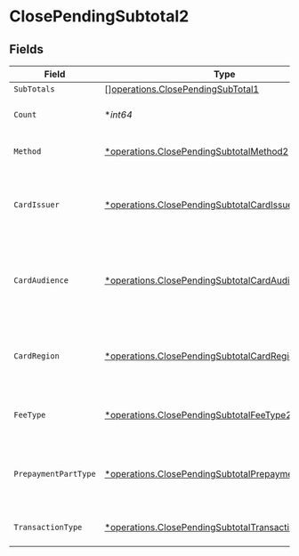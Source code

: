 # ClosePendingSubtotal2


## Fields

| Field                                                                                                                     | Type                                                                                                                      | Required                                                                                                                  | Description                                                                                                               | Example                                                                                                                   |
| ------------------------------------------------------------------------------------------------------------------------- | ------------------------------------------------------------------------------------------------------------------------- | ------------------------------------------------------------------------------------------------------------------------- | ------------------------------------------------------------------------------------------------------------------------- | ------------------------------------------------------------------------------------------------------------------------- |
| `SubTotals`                                                                                                               | [][operations.ClosePendingSubTotal1](../../models/operations/closependingsubtotal1.md)                                    | :heavy_minus_sign:                                                                                                        | N/A                                                                                                                       |                                                                                                                           |
| `Count`                                                                                                                   | **int64*                                                                                                                  | :heavy_minus_sign:                                                                                                        | Number of transactions of this type                                                                                       | 50                                                                                                                        |
| `Method`                                                                                                                  | [*operations.ClosePendingSubtotalMethod2](../../models/operations/closependingsubtotalmethod2.md)                         | :heavy_minus_sign:                                                                                                        | Payment type of the transactions                                                                                          | creditcard                                                                                                                |
| `CardIssuer`                                                                                                              | [*operations.ClosePendingSubtotalCardIssuer2](../../models/operations/closependingsubtotalcardissuer2.md)                 | :heavy_minus_sign:                                                                                                        | In case of payments transactions with card, the card issuer will be available                                             | amex                                                                                                                      |
| `CardAudience`                                                                                                            | [*operations.ClosePendingSubtotalCardAudience2](../../models/operations/closependingsubtotalcardaudience2.md)             | :heavy_minus_sign:                                                                                                        | In case of payments trnsactions with card, the card audience will be available.                                           | other                                                                                                                     |
| `CardRegion`                                                                                                              | [*operations.ClosePendingSubtotalCardRegion2](../../models/operations/closependingsubtotalcardregion2.md)                 | :heavy_minus_sign:                                                                                                        | In case of payments transactions with card, the card region will be available.                                            | domestic                                                                                                                  |
| `FeeType`                                                                                                                 | [*operations.ClosePendingSubtotalFeeType2](../../models/operations/closependingsubtotalfeetype2.md)                       | :heavy_minus_sign:                                                                                                        | Present when the transaction represents a fee.                                                                            | payment-fee                                                                                                               |
| `PrepaymentPartType`                                                                                                      | [*operations.ClosePendingSubtotalPrepaymentPartType2](../../models/operations/closependingsubtotalprepaymentparttype2.md) | :heavy_minus_sign:                                                                                                        | Prepayment part: fee itself, reimbursement, discount, VAT or rounding compensation.                                       | fee                                                                                                                       |
| `TransactionType`                                                                                                         | [*operations.ClosePendingSubtotalTransactionType2](../../models/operations/closependingsubtotaltransactiontype2.md)       | :heavy_minus_sign:                                                                                                        | Represents the transaction type                                                                                           | payment                                                                                                                   |